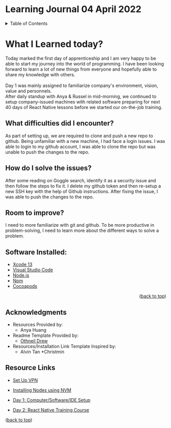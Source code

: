 <div id='top'><div>
<br>
<h1 aligh="center">Learning Journal 04 April 2022</h1>

<details>
  <summary>Table of Contents</summary>
  <ul>
    <li><a href="#What I Learned today?"> What I Learned today?</a></li>
    <li><a href="#What difficulties did I encounter?">What difficulties did I encounter?</a></li>
    <li><a href="#How do I solve the issues?">How do I solve the login issues?</a></li>
    <li><a href="#Room to improve?">Room to improve?</a></li>
    <li><a href="#Software Installed:">Software Installed</a></li>
    <li><a href="#Acknowledgments">Acknowledgments</a></li>
    <li><a href="#Resource Links">Resource Links</a></li>
      </ul>
     
        

</details>

# What I Learned today?

Today marked the first day of apprenticeship and I am very happy to be able to start my journey into the world of programming. I have been looking forward to learn a lot of new things from everyone and hopefully able to share my knowledge with others.<br>
<br>
Day 1 was mainly  assigned to familiarize company's environment, vision, value  and personnels.<br>
After daily standup with Anya & Russel in mid-morning, we continued to setup company-issued machines with  related software preparing for next 40 days of  React Native lessons before we started our on-the-job training.<br>


## What difficulties did I encounter?

As part of setting up, we are required to clone and push a new repo to github. Being unfamiliar with a new machine, I had face a login issues. I was able to login to my github account, I was able to clone the repo but was unable to push the changes to the repo.

## How do I solve the issues?

After some reading on Goggle search, identify it as a security issue and then follow the steps to fix it.
I delete my github token and then re-setup a new SSH key with the help of Github instructions.
After fixing the issue, I was able to push the changes to the repo.

## Room to improve?
I need to more familiarize with git and github.
To be more productive in problem-solving, I need to learn more about the different ways to solve a problem.

## Software Installed:
* [Xcode 13](https://developer.apple.com/xcode/)
* [Visual Studio Code](https://code.visualstudio.com/)
* [Node.js](https://nodejs.org/en/)
* [Npm](https://www.npmjs.com/)
* [Cocoapods](https://cocoapods.org)

<p align="right">(<a href="#top">back to top</a>)</p>

## Acknowledgments
* Resources Provided by:
    * Anya Huang
* Readme  Template Provided by:
  * [Othneil Drew](https://github.com/othneildrew/Best-README-Template)
* Resources/Installation Link Template Inspired by:
    * Alvin Tan
    *Christmin 

## Resource Links
* [Set Up VPN](https://drive.google.com/drive/folders/1zX37rof2u_ZkxZECg0OvjTi_5zcyRAz6)

* [Installing Nodes using NVM](https://docs.google.com/document/u/0/d/1dhSSTBQFAjUeBQ5ldD81IaC7koNznq4zCHfH1qmHDzM/mobilebasic?usp=gmail_thread)

* [Day 1: Computer/Software/IDE Setup](https://docs.google.com/document/d/1Mdpnr2owPIfNweP-585h9gG_6qRJ7o5y29WdMhK35w0/edit#heading=h.qgdfwuj69koo)

* [Day 2: React Native Training Course](https://docs.google.com/document/d/1xVfj6FU5U66KOUrjjZkWJ3uAaclqmt_RvZVPtJvKo6w/edit)

<p align="left">(<a href="#top">back to top</a>)</p>
